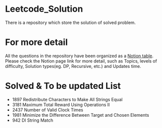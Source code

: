 # Leetcode_Solution
There is a repository which store the solution of solved problem.

# For more detail
All the questions in the repository have been organized as a [Notion table](https://www.notion.so/Leetcode-5bace82e9c4c4c299ccc21fe8ffb6b7b).  
Please check the Notion page link for more detail, such as Topics, levels of difficulty, Solution types(eg. DP, Recursive, etc.) and Updates time.

# Solved & To be updated List
- 1897 Redistribute Characters to Make All Strings Equal
- 3181 Maximum Total Reward Using Operations II
- 2437 Number of Valid Clock Times
- 1981 Minimize the Difference Between Target and Chosen Elements
- 942 DI String Match

